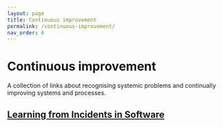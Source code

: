 ```yaml
---
layout: page
title: Continuous improvement
permalink: /continuous-improvement/
nav_order: 6
---
```


# Continuous improvement

A collection of links about recognising systemic problems and continually improving systems and processes.

## [Learning from Incidents in Software](https://www.learningfromincidents.io/)
